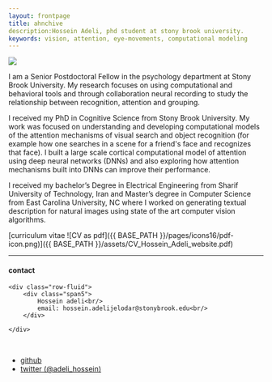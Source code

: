 ```yaml
---
layout: frontpage
title: ahnchive
description:Hossein Adeli, phd student at stony brook university. 
keywords: vision, attention, eye-movements, computational modeling
---
```


<img src="{{ BASE_PATH }}/assets/drawing.jpg">

I am a Senior Postdoctoral Fellow in the psychology department  at Stony Brook University.  My research focuses on using computational and behavioral tools and through collaboration neural recording  to study the relationship between recognition, attention and grouping. 

I received my PhD in Cognitive Science from Stony Brook University. My work was focused on understanding and developing computational models of the attention mechanisms of visual search and object recognition (for example how one searches in a scene for a friend's face and recognizes that face).  I built a large scale cortical computational model of attention using deep neural networks (DNNs) and also exploring how attention mechanisms built into DNNs can improve their performance. 

I received my bachelor’s Degree in Electrical Engineering from Sharif University of Technology, Iran and Master’s degree in Computer Science from East Carolina University, NC where I worked on generating textual description for natural images using state of the art computer vision algorithms.

[curriculum vitae ![CV as pdf]({{ BASE_PATH }}/pages/icons16/pdf-icon.png)]({{ BASE_PATH }}/assets/CV_Hossein_Adeli_website.pdf)<br/>


---


<div class="container">
<h4><a name="contact"></a>contact</h4>

    <div class="row-fluid">
        <div class="span5">
            Hossein adeli<br/>
            email: hossein.adelijelodar@stonybrook.edu<br/>
        </div>

<!--         <div class="span2">
        <a href="../assets/portrait.jpg">
            <img src="../assets/portrait.jpg"
                  title="Hossein Adeli" alt="Hossein Adeli"/></a>
        </div> -->
    </div>
</div>

&nbsp;

<div class="navbar">
  <div class="navbar-inner">
      <ul class="nav">
          <!-- <li><a href="{{ BASE_PATH }}/assets/CV_Hossein_Adeli_website.pdf">cv</a></li> -->
          <li><a href="https://github.com/Hosseinadeli">github</a></li>
          <li><a href="https://twitter.com/adeli_hossein">twitter (@adeli_hossein)</a></li>
      </ul>
  </div>
</div>
